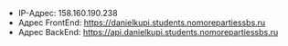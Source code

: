 * IP-Адрес: 158.160.190.238
* Адрес FrontEnd: https://danielkupi.students.nomorepartiessbs.ru
* Адрес BackEnd: https://api.danielkupi.students.nomorepartiessbs.ru